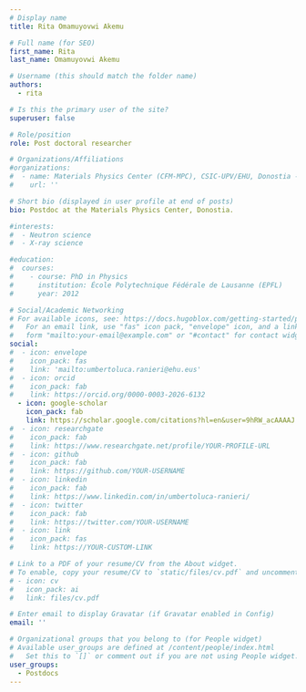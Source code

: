 ```yaml
---
# Display name
title: Rita Omamuyovwi Akemu

# Full name (for SEO)
first_name: Rita
last_name: Omamuyovwi Akemu

# Username (this should match the folder name)
authors:
  - rita

# Is this the primary user of the site?
superuser: false

# Role/position
role: Post doctoral researcher

# Organizations/Affiliations
#organizations:
#  - name: Materials Physics Center (CFM-MPC), CSIC-UPV/EHU, Donostia - San Sebastián
#    url: ''

# Short bio (displayed in user profile at end of posts)
bio: Postdoc at the Materials Physics Center, Donostia.

#interests:
#  - Neutron science
#  - X-ray science

#education:
#  courses:
#    - course: PhD in Physics
#      institution: École Polytechnique Fédérale de Lausanne (EPFL)
#      year: 2012

# Social/Academic Networking
# For available icons, see: https://docs.hugoblox.com/getting-started/page-builder/#icons
#   For an email link, use "fas" icon pack, "envelope" icon, and a link in the
#   form "mailto:your-email@example.com" or "#contact" for contact widget.
social:
#  - icon: envelope
#    icon_pack: fas
#    link: 'mailto:umbertoluca.ranieri@ehu.eus'
#  - icon: orcid
#    icon_pack: fab
#    link: https://orcid.org/0000-0003-2026-6132
  - icon: google-scholar
    icon_pack: fab
    link: https://scholar.google.com/citations?hl=en&user=9hRW_acAAAAJ
#  - icon: researchgate
#    icon_pack: fab
#    link: https://www.researchgate.net/profile/YOUR-PROFILE-URL
#  - icon: github
#    icon_pack: fab
#    link: https://github.com/YOUR-USERNAME
#  - icon: linkedin
#    icon_pack: fab
#    link: https://www.linkedin.com/in/umbertoluca-ranieri/
#  - icon: twitter
#    icon_pack: fab
#    link: https://twitter.com/YOUR-USERNAME
#  - icon: link
#    icon_pack: fas
#    link: https://YOUR-CUSTOM-LINK

# Link to a PDF of your resume/CV from the About widget.
# To enable, copy your resume/CV to `static/files/cv.pdf` and uncomment the lines below.
# - icon: cv
#   icon_pack: ai
#   link: files/cv.pdf

# Enter email to display Gravatar (if Gravatar enabled in Config)
email: ''

# Organizational groups that you belong to (for People widget)
# Available user_groups are defined at /content/people/index.html
#   Set this to `[]` or comment out if you are not using People widget.
user_groups:
  - Postdocs
---
```



